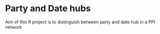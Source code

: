 # Party and Date hubs
Aim of this R project is to distinguish between party and date hub in a PPI network 
